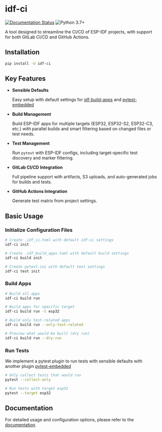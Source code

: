 # idf-ci

[![Documentation Status](https://readthedocs.com/projects/espressif-idf-ci/badge/?version=latest)](https://espressif-idf-ci.readthedocs-hosted.com/en/latest/)
![Python 3.7+](https://img.shields.io/pypi/pyversions/idf-ci)

A tool designed to streamline the CI/CD of ESP-IDF projects, with support for both GitLab CI/CD and GitHub Actions.

## Installation

```bash
pip install -U idf-ci
```

## Key Features

- **Sensible Defaults**

  Easy setup with default settings for [idf-build-apps](https://github.com/espressif/idf-build-apps) and [pytest-embedded](https://github.com/espressif/pytest-embedded)

- **Build Management**

  Build ESP-IDF apps for multiple targets (ESP32, ESP32-S2, ESP32-C3, etc.) with parallel builds and smart filtering based on changed files or test needs.

- **Test Management**

  Run `pytest` with ESP-IDF configs, including target-specific test discovery and marker filtering.

- **GitLab CI/CD Integration**

  Full pipeline support with artifacts, S3 uploads, and auto-generated jobs for builds and tests.

- **GitHub Actions Integration**

  Generate test matrix from project settings.

## Basic Usage

### Initialize Configuration Files

```bash
# Create .idf_ci.toml with default idf-ci settings
idf-ci init

# Create .idf_build_apps.toml with default build settings
idf-ci build init

# Create pytest.ini with default test settings
idf-ci test init
```

### Build Apps

```bash
# Build all apps
idf-ci build run

# Build apps for specific target
idf-ci build run -t esp32

# Build only test-related apps
idf-ci build run --only-test-related

# Preview what would be built (dry run)
idf-ci build run --dry-run
```

### Run Tests

We implement a pytest plugin to run tests with sensible defaults with another plugin [pytest-embedded](https://github.com/espressif/pytest-embedded)

```bash
# Only collect tests that would run
pytest --collect-only

# Run tests with target esp32
pytest --target esp32
```

## Documentation

For detailed usage and configuration options, please refer to the [documentation](https://espressif-idf-ci.readthedocs-hosted.com/en/latest/).

